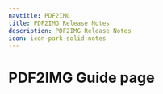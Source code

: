 ```yaml
---
navtitle: PDF2IMG
title: PDF2IMG Release Notes
description: PDF2IMG Release Notes
icon: icon-park-solid:notes
---
```


# PDF2IMG Guide page
